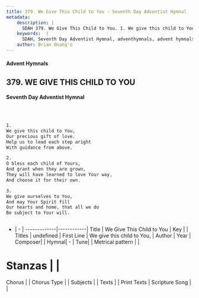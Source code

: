```yaml
---
title: 379. We Give This Child to You - Seventh Day Adventist Hymnal
metadata:
    description: |
      SDAH 379. We Give This Child to You. 1. We give this child to You, Our precious gift of love. Help us to lead each step aright With guidance from above.
    keywords:  |
      SDAH, Seventh Day Adventist Hymnal, adventhymnals, advent hymnals, We Give This Child to You, We give this child to You, 
    author: Brian Onang'o
---
```


#### Advent Hymnals
## 379. WE GIVE THIS CHILD TO YOU
#### Seventh Day Adventist Hymnal

```txt



1.
We give this child to You,
Our precious gift of love.
Help us to lead each step aright
With guidance from above.

2.
O bless each child of Yours,
And grant when they are grown,
They will have learned to love Your way,
And choose it for their own.

3.
We give ourselves to You,
And may Your Spirit fill
Our hearts and home, that all we do
Be subject to Your will.



```

- |   -  |
-------------|------------|
Title | We Give This Child to You |
Key |  |
Titles | undefined |
First Line | We give this child to You, |
Author | 
Year | 
Composer|  |
Hymnal|  - |
Tune|  |
Metrical pattern | |
# Stanzas |  |
Chorus |  |
Chorus Type |  |
Subjects |  |
Texts |  |
Print Texts | 
Scripture Song |  |
  
